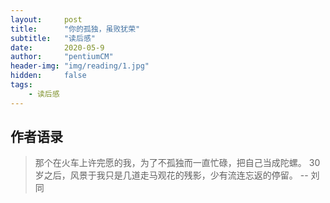 ```yaml
---
layout:     post
title:      "你的孤独，虽败犹荣"
subtitle:   "读后感"
date:       2020-05-9
author:     "pentiumCM"
header-img: "img/reading/1.jpg"
hidden:     false
tags:
    - 读后感
---
```


## 作者语录

> 那个在火车上许完愿的我，为了不孤独而一直忙碌，把自己当成陀螺。 30 岁之后，风景于我只是几道走马观花的残影，少有流连忘返的停留。 -- 刘同